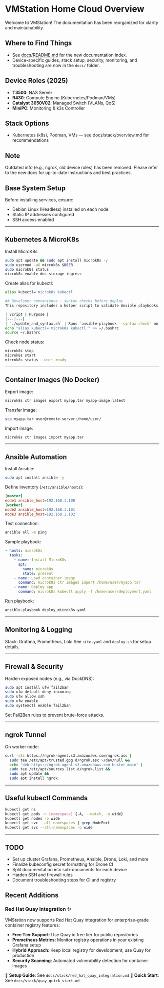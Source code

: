 
# VMStation Home Cloud Overview

Welcome to VMStation! The documentation has been reorganized for clarity and maintainability.

## Where to Find Things
- See [docs/README.md](./docs/README.md) for the new documentation index.
- Device-specific guides, stack setup, security, monitoring, and troubleshooting are now in the `docs/` folder.

## Device Roles (2025)
- **T3500**: NAS Server
- **R430**: Compute Engine (Kubernetes/Podman/VMs)
- **Catalyst 3650V02**: Managed Switch (VLANs, QoS)
- **MiniPC**: Monitoring & k3s Controller

## Stack Options
- Kubernetes (k8s), Podman, VMs — see docs/stack/overview.md for recommendations

## Note
Outdated info (e.g., ngrok, old device roles) has been removed. Please refer to the new docs for up-to-date instructions and best practices.

## Base System Setup
Before installing services, ensure:
- Debian Linux (Headless) installed on each node
- Static IP addresses configured
- SSH access enabled

---

## Kubernetes & MicroK8s
Install MicroK8s:
```bash
sudo apt update && sudo apt install microk8s -y
sudo usermod -aG microk8s $USER
sudo microk8s status
microk8s enable dns storage ingress
```
Create alias for kubectl:
```bash
alias kubectl='microk8s kubectl'

## Developer convenience - syntax checks before deploy
This repository includes a helper script to validate Ansible playbooks before running the deploy script.

| Script | Purpose |
|---|---|
| `./update_and_syntax.sh` | Runs `ansible-playbook --syntax-check` on all playbooks under `ansible/plays` and optionally `ansible-lint`/`yamllint` if installed. Run this before `./update_and_deploy.sh` to catch syntax and lint issues early. |
echo "alias kubectl='microk8s kubectl'" >> ~/.bashrc
source ~/.bashrc
```
Check node status:
```bash
microk8s stop
microk8s start
microk8s status --wait-ready
```

---

## Container Images (No Docker)
Export image:
```bash
microk8s ctr images export myapp.tar myapp-image:latest
```
Transfer image:
```bash
scp myapp.tar user@remote-server:/home/user/
```
Import image:
```bash
microk8s ctr images import myapp.tar
```

---

## Ansible Automation
Install Ansible:
```bash
sudo apt install ansible -y
```
Define inventory (`/etc/ansible/hosts`):
```ini
[master]
node1 ansible_host=192.168.1.100
[worker]
node2 ansible_host=192.168.1.101
node3 ansible_host=192.168.1.102
```
Test connection:
```bash
ansible all -m ping
```
Sample playbook:
```yaml
- hosts: microk8s
  tasks:
    - name: Install MicroK8s
      apt:
        name: microk8s
        state: present
    - name: Load container image
      command: microk8s ctr images import /home/user/myapp.tar
    - name: Deploy app
      command: microk8s kubectl apply -f /home/user/deployment.yaml
```
Run playbook:
```bash
ansible-playbook deploy_microk8s.yaml
```

---

## Monitoring & Logging
Stack: Grafana, Prometheus, Loki
See `site.yaml` and `deploy.sh` for setup details.

---

## Firewall & Security
Harden exposed nodes (e.g., via DuckDNS):
```bash
sudo apt install ufw fail2ban
sudo ufw default deny incoming
sudo ufw allow ssh
sudo ufw enable
sudo systemctl enable fail2ban
```
Set Fail2Ban rules to prevent brute-force attacks.

---

## ngrok Tunnel
On worker node:
```bash
curl -sSL https://ngrok-agent.s3.amazonaws.com/ngrok.asc |
  sudo tee /etc/apt/trusted.gpg.d/ngrok.asc >/dev/null &&
  echo "deb https://ngrok-agent.s3.amazonaws.com buster main" |
  sudo tee /etc/apt/sources.list.d/ngrok.list &&
  sudo apt update &&
  sudo apt install ngrok
```

---

## Useful kubectl Commands
```bash
kubectl get ns
kubectl get pods -n [namespace] {-A, --watch, -o wide}
kubectl get nodes -o wide
kubectl get svc --all-namespaces | grep NodePort
kubectl get svc --all-namespaces -o wide
```

---

## TODO
- Set up cluster Grafana, Prometheus, Ansible, Drone, Loki, and more
- Finalize kubeconfig secret formatting for Drone CI
- Split documentation into sub-documents for each device
- Harden SSH and firewall rules
- Document troubleshooting steps for CI and registry

## Recent Additions

### Red Hat Quay Integration ✨
VMStation now supports Red Hat Quay integration for enterprise-grade container registry features:
- **Free Tier Support**: Use Quay.io free tier for public repositories
- **Prometheus Metrics**: Monitor registry operations in your existing Grafana setup
- **Hybrid Approach**: Keep local registry for development, use Quay for production
- **Security Scanning**: Automated vulnerability detection for container images

📖 **Setup Guide**: See `docs/stack/red_hat_quay_integration.md`
🚀 **Quick Start**: See `docs/stack/quay_quick_start.md`
